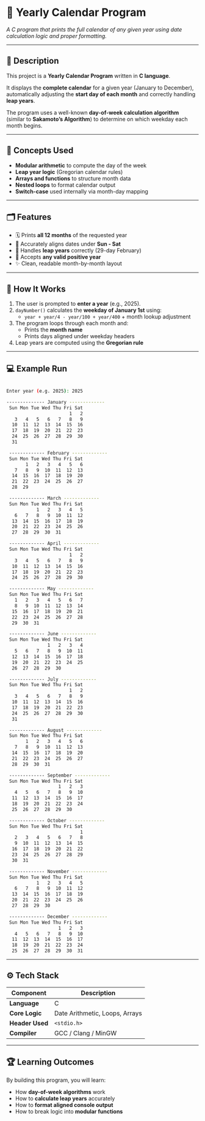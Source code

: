# 📅 Yearly Calendar Program 

*A C program that prints the full calendar of any given year using date calculation logic and proper formatting.*

---

## 📘 Description

This project is a **Yearly Calendar Program** written in **C language**.

It displays the **complete calendar** for a given year (January to December), automatically adjusting the **start day of each month** and correctly handling **leap years**.

The program uses a well-known **day-of-week calculation algorithm** (similar to **Sakamoto’s Algorithm**) to determine on which weekday each month begins.

---

## 🧠 Concepts Used

- **Modular arithmetic** to compute the day of the week
- **Leap year logic** (Gregorian calendar rules)
- **Arrays and functions** to structure month data
- **Nested loops** to format calendar output
- **Switch-case** used internally via month-day mapping

---

## 🗂️ Features

- 🗓️ Prints **all 12 months** of the requested year
- 📍 Accurately aligns dates under **Sun - Sat**
- 📆 Handles **leap years** correctly (29-day February)
- 🔢 Accepts **any valid positive year**
- ✨ Clean, readable month-by-month layout

---

## 🧩 How It Works

1. The user is prompted to **enter a year** (e.g., 2025).
2. `dayNumber()` calculates the **weekday of January 1st** using:
    - `year + year/4 - year/100 + year/400` + month lookup adjustment
3. The program loops through each month and:
    - Prints the **month name**
    - Prints days aligned under weekday headers
4. Leap years are computed using the **Gregorian rule**

---

## 💻 Example Run

```bash

Enter year (e.g. 2025): 2025

-------------- January -------------
 Sun Mon Tue Wed Thu Fri Sat
                       1   2
   3   4   5   6   7   8   9
  10  11  12  13  14  15  16
  17  18  19  20  21  22  23
  24  25  26  27  28  29  30
  31

 ------------- February -------------     
 Sun Mon Tue Wed Thu Fri Sat
       1   2   3   4   5   6
   7   8   9  10  11  12  13
  14  15  16  17  18  19  20
  21  22  23  24  25  26  27
  28  29

 ------------- March -------------        
 Sun Mon Tue Wed Thu Fri Sat
           1   2   3   4   5
   6   7   8   9  10  11  12
  13  14  15  16  17  18  19
  20  21  22  23  24  25  26
  27  28  29  30  31

 ------------- April -------------        
 Sun Mon Tue Wed Thu Fri Sat
                       1   2
   3   4   5   6   7   8   9
  10  11  12  13  14  15  16
  17  18  19  20  21  22  23
  24  25  26  27  28  29  30

 ------------- May -------------
 Sun Mon Tue Wed Thu Fri Sat
   1   2   3   4   5   6   7
   8   9  10  11  12  13  14
  15  16  17  18  19  20  21
  22  23  24  25  26  27  28
  29  30  31

 ------------- June -------------
 Sun Mon Tue Wed Thu Fri Sat
               1   2   3   4
   5   6   7   8   9  10  11
  12  13  14  15  16  17  18
  19  20  21  22  23  24  25
  26  27  28  29  30

 ------------- July -------------
 Sun Mon Tue Wed Thu Fri Sat
                       1   2
   3   4   5   6   7   8   9
  10  11  12  13  14  15  16
  17  18  19  20  21  22  23
  24  25  26  27  28  29  30
  31

 ------------- August -------------       
 Sun Mon Tue Wed Thu Fri Sat
       1   2   3   4   5   6
   7   8   9  10  11  12  13
  14  15  16  17  18  19  20
  21  22  23  24  25  26  27
  28  29  30  31

 ------------- September -------------    
 Sun Mon Tue Wed Thu Fri Sat
                   1   2   3
   4   5   6   7   8   9  10
  11  12  13  14  15  16  17
  18  19  20  21  22  23  24
  25  26  27  28  29  30

 ------------- October -------------      
 Sun Mon Tue Wed Thu Fri Sat
                           1
   2   3   4   5   6   7   8
   9  10  11  12  13  14  15
  16  17  18  19  20  21  22
  23  24  25  26  27  28  29
  30  31

 ------------- November -------------     
 Sun Mon Tue Wed Thu Fri Sat
           1   2   3   4   5
   6   7   8   9  10  11  12
  13  14  15  16  17  18  19
  20  21  22  23  24  25  26
  27  28  29  30

 ------------- December -------------
 Sun Mon Tue Wed Thu Fri Sat
                   1   2   3
   4   5   6   7   8   9  10
  11  12  13  14  15  16  17
  18  19  20  21  22  23  24
  25  26  27  28  29  30  31

```
---

## ⚙️ Tech Stack

| Component | Description |
| --- | --- |
| **Language** | C |
| **Core Logic** | Date Arithmetic, Loops, Arrays |
| **Header Used** | `<stdio.h>` |
| **Compiler** | GCC / Clang / MinGW |

---

## 🏆 Learning Outcomes

By building this program, you will learn:

- How **day-of-week algorithms** work
- How to **calculate leap years** accurately
- How to **format aligned console output**
- How to break logic into **modular functions**